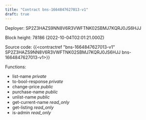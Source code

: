 ```yaml
---
title: "Contract bns-1664847627013-v1"
draft: true
---
```

Deployer: SP2Z3HAZS9NN8V6R3VWFTNK02SBMJ7KQRJ0JS6HJJ


 



Block height: 78186 (2022-10-04T02:01:21.000Z)

Source code: {{<contractref "bns-1664847627013-v1" SP2Z3HAZS9NN8V6R3VWFTNK02SBMJ7KQRJ0JS6HJJ bns-1664847627013-v1>}}

Functions:

* list-name _private_
* to-bool-response _private_
* change-price _public_
* purchase-name _public_
* unlist-name _public_
* get-current-name _read_only_
* get-listing _read_only_
* is-admin _read_only_
